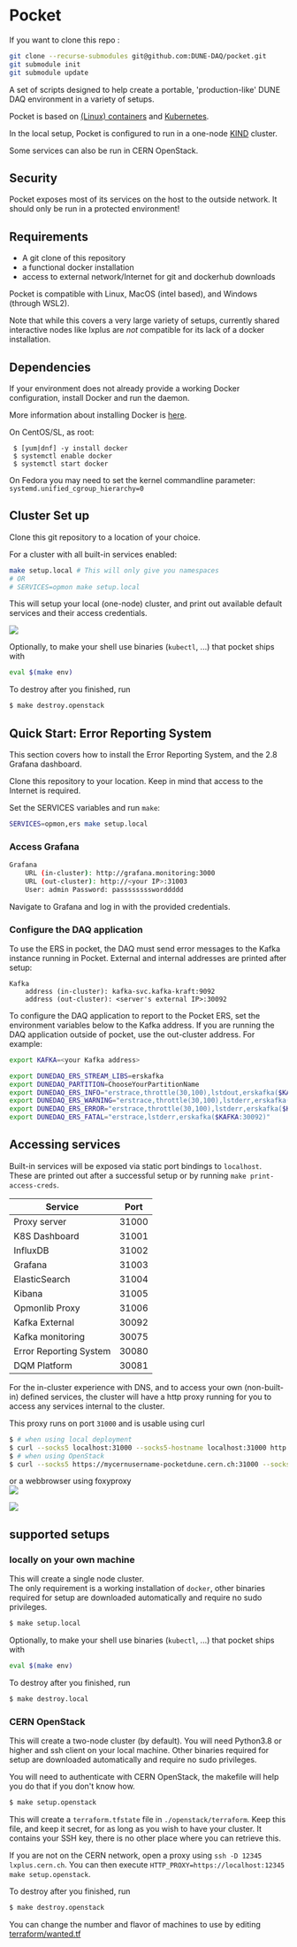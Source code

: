 # Pocket

If you want to clone this repo : 
```bash
git clone --recurse-submodules git@github.com:DUNE-DAQ/pocket.git
git submodule init
git submodule update
```

A set of scripts designed to help create a portable, 'production-like' DUNE DAQ environment in a variety of setups.

Pocket is based on [(Linux) containers](docker.io) and [Kubernetes](kubernetes.io).

In the local setup, Pocket is configured to run in a one-node [KIND](https://kind.sigs.k8s.io) cluster.

Some services can also be run in CERN OpenStack.

## Security

Pocket exposes most of its services on the host to the outside network. It should only be run in a protected environment!

## Requirements
- A git clone of this repository
- a functional docker installation
- access to external network/Internet for git and dockerhub downloads

Pocket is compatible with Linux, MacOS (intel based), and Windows (through WSL2).

Note that while this covers a very large variety of setups, currently shared interactive nodes like lxplus are _not_ compatible for its lack of a docker installation.

## Dependencies

If your environment does not already provide a working Docker configuration, install Docker and run the daemon. 

More information about installing Docker is [here](https://docs.docker.com/engine/install/).

On CentOS/SL, as root:
```
 $ [yum|dnf] -y install docker
 $ systemctl enable docker
 $ systemctl start docker
```

On Fedora you may need to set the kernel commandline parameter:
```systemd.unified_cgroup_hierarchy=0```

## Cluster Set up

Clone this git repository to a location of your choice.

For a cluster with all built-in services enabled:
```bash
make setup.local # This will only give you namespaces
# OR
# SERVICES=opmon make setup.local
```

This will setup your local (one-node) cluster, and print out available default services and their access credentials.

![](print-access-creds.png)

Optionally, to make your shell use binaries (`kubectl`, ...) that pocket ships with
```bash
eval $(make env)
```

To destroy after you finished, run
```bash
$ make destroy.openstack
```

## Quick Start: Error Reporting System

This section covers how to install the Error Reporting System, and the 2.8 Grafana dashboard.

Clone this repository to your location. Keep in mind that access to the Internet is required.

Set the SERVICES variables and run `make`:

```bash
SERVICES=opmon,ers make setup.local
```

### Access Grafana

```bash
Grafana
	URL (in-cluster): http://grafana.monitoring:3000
	URL (out-cluster): http://<your IP>:31003
	User: admin	Password: passssssssworddddd
```

Navigate to Grafana and log in with the provided credentials.

### Configure the DAQ application

To use the ERS in pocket, the DAQ must send error messages to the Kafka instance running in Pocket. External and internal addresses are printed after setup:

```
Kafka
	address (in-cluster): kafka-svc.kafka-kraft:9092
	address (out-cluster): <server's external IP>:30092
```

To configure the DAQ application to report to the Pocket ERS, set the environment variables below to the Kafka address. If you are running the DAQ application outside of pocket, use the out-cluster address. For example: 

```bash
export KAFKA=<your Kafka address>

export DUNEDAQ_ERS_STREAM_LIBS=erskafka
export DUNEDAQ_PARTITION=ChooseYourPartitionName
export DUNEDAQ_ERS_INFO="erstrace,throttle(30,100),lstdout,erskafka($KAFKA:30092)"
export DUNEDAQ_ERS_WARNING="erstrace,throttle(30,100),lstderr,erskafka($KAFKA:30092)"
export DUNEDAQ_ERS_ERROR="erstrace,throttle(30,100),lstderr,erskafka($KAFKA:30092)"
export DUNEDAQ_ERS_FATAL="erstrace,lstderr,erskafka($KAFKA:30092)"
```

## Accessing services

Built-in services will be exposed via static port bindings to `localhost`.  
These are printed out after a successful setup or by running `make print-access-creds`.

|Service|Port|
|-|-|
|Proxy server|31000|
|K8S Dashboard|31001|
|InfluxDB|31002|
|Grafana|31003|
|ElasticSearch|31004|
|Kibana|31005|
|Opmonlib Proxy|31006|
|Kafka External|30092|
|Kafka monitoring|30075|
|Error Reporting System|30080|
|DQM Platform|30081|



For the in-cluster experience with DNS, and to access your own (non-built-in) defined services,
the cluster will have a http proxy running for you to access any services internal to the cluster.

This proxy runs on port `31000` and is usable using curl
```bash
$ # when using local deployment
$ curl --socks5 localhost:31000 --socks5-hostname localhost:31000 http://example-server
$ # when using OpenStack
$ curl --socks5 https://mycernusername-pocketdune.cern.ch:31000 --socks5-hostname https://mycernusername-pocketdune.cern.ch:31000 http://example-server
```

or a webbrowser using foxyproxy  
![](foxyproxy.png)

![](grafana.png)

## supported setups

### locally on your own machine
This will create a single node cluster.  
The only requirement is a working installation of `docker`, other binaries required for setup are downloaded automatically and require no sudo privileges.
```bash
$ make setup.local
```

Optionally, to make your shell use binaries (`kubectl`, ...) that pocket ships with
```bash
eval $(make env)
```

To destroy after you finished, run
```bash
$ make destroy.local
```

### CERN OpenStack
This will create a two-node cluster (by default). You will need Python3.8 or higher and ssh client on your local machine. Other binaries required for setup are downloaded automatically and require no sudo privileges.

You will need to authenticate with CERN OpenStack, the makefile will help you do that if you don't know how.
```bash
$ make setup.openstack
```

This will create a `terraform.tfstate` file in `./openstack/terraform`. Keep this file, and keep it secret, for as long as you wish to have your cluster.
It contains your SSH key, there is no other place where you can retrieve this.

If you are not on the CERN network, open a proxy using `ssh -D 12345 lxplus.cern.ch`.
You can then execute `HTTP_PROXY=https://localhost:12345 make setup.openstack`.

To destroy after you finished, run
```bash
$ make destroy.openstack
```

You can change the number and flavor of machines to use by editing [terraform/wanted.tf](terraform/wanted.tf)
